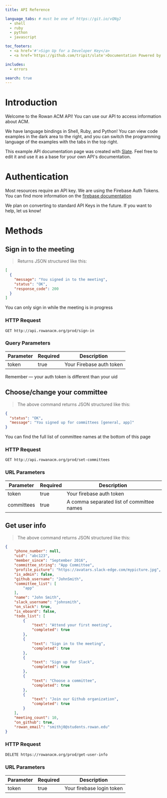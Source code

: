 ```yaml
---
title: API Reference

language_tabs: # must be one of https://git.io/vQNgJ
  - shell
  - ruby
  - python
  - javascript

toc_footers:
  - <a href='#'>Sign Up for a Developer Key</a>
  - <a href='https://github.com/tripit/slate'>Documentation Powered by Slate</a>

includes:
  - errors

search: true
---
```


# Introduction

Welcome to the Rowan ACM API! You can use our API to access information about ACM.

We have language bindings in Shell, Ruby, and Python! You can view code examples in the dark area to the right, and you can switch the programming language of the examples with the tabs in the top right.

This example API documentation page was created with [Slate](https://github.com/tripit/slate). Feel free to edit it and use it as a base for your own API's documentation.

# Authentication

Most resources require an API key. We are using the Firebase Auth Tokens. You can find more information on the [firebase documentation](https://firebase.google.com/docs/auth/admin/verify-id-tokens#retrieve_id_tokens_on_clients)

<aside class="notice">
We plan on converting to standard API Keys in the future. If you want to help, let us know!
</aside>

# Methods

## Sign in to the meeting

> Returns JSON structured like this:

```json
[
  {
    "message": "You signed in to the meeting",
    "status": "OK",
    "response_code": 200
  }
]
```

You can only sign in while the meeting is in progress

### HTTP Request

`GET http://api.rowanacm.org/prod/sign-in`

### Query Parameters

Parameter | Required | Description
--------- | ------- | -----------
token | true | Your Firebase auth token


<aside class="warning">
Remember — your auth token is different than your uid
</aside>

## Choose/change your committee

> The above command returns JSON structured like this:

```json
{
  "status": "OK",
  "message": "You signed up for committees [general, app]"
}
```


<aside class="warning">You can find the full list of committee names at the bottom of this page</aside>

### HTTP Request

`GET http://api.rowanacm.org/prod/set-committees`

### URL Parameters

Parameter | Required | Description
--------- | ----------- | ------------
token | true | Your firebase auth token
committees | true | A comma separated list of committee names

## Get user info

> The above command returns JSON structured like this:

```json
{
    "phone_number": null,
    "uid": "abc123",
    "member_since": "September 2016",
    "committee_string": "App Committee",
    "profile_picture": "https://avatars.slack-edge.com/mypicture.jpg",
    "is_admin": false,
    "github_username": "JohnSmith",
    "committee_list": [
        "app"
    ],
    "name": "John Smith",
    "slack_username": "johnsmith",
    "on_slack": true,
    "is_eboard": false,
    "todo_list": [
        {
            "text": "Attend your first meeting",
            "completed": true
        },
        {
            "text": "Sign in to the meeting",
            "completed": true
        },
        {
            "text": "Sign up for Slack",
            "completed": true
        },
        {
            "text": "Choose a committee",
            "completed": true
        },
        {
            "text": "Join our Github organization",
            "completed": true
        }
    ],
    "meeting_count": 10,
    "on_github": true,
    "rowan_email": "smithj0@students.rowan.edu"
}
```


### HTTP Request

`DELETE https://rowanacm.org/prod/get-user-info`

### URL Parameters

Parameter | Required | Description
--------- | ----------- | -------------
token | true | Your firebase login token


